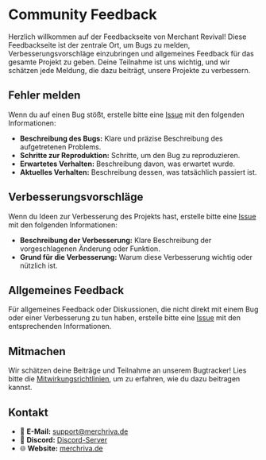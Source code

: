 # Community Feedback

Herzlich willkommen auf der Feedbackseite von Merchant Revival! Diese Feedbackseite ist der zentrale Ort, um Bugs zu melden, Verbesserungsvorschläge einzubringen und allgemeines Feedback für das gesamte Projekt zu geben. Deine Teilnahme ist uns wichtig, und wir schätzen jede Meldung, die dazu beiträgt, unsere Projekte zu verbessern.

## Fehler melden

Wenn du auf einen Bug stößt, erstelle bitte eine [Issue](https://github.com/Merchant-Revival/Community-Hub/issues) mit den folgenden Informationen:

- **Beschreibung des Bugs:** Klare und präzise Beschreibung des aufgetretenen Problems.
- **Schritte zur Reproduktion:** Schritte, um den Bug zu reproduzieren.
- **Erwartetes Verhalten:** Beschreibung davon, was erwartet wurde.
- **Aktuelles Verhalten:** Beschreibung dessen, was tatsächlich passiert ist.

## Verbesserungsvorschläge

Wenn du Ideen zur Verbesserung des Projekts hast, erstelle bitte eine [Issue](https://github.com/Merchant-Revival/Community-Hub/issues) mit den folgenden Informationen:

- **Beschreibung der Verbesserung:** Klare Beschreibung der vorgeschlagenen Änderung oder Funktion.
- **Grund für die Verbesserung:** Warum diese Verbesserung wichtig oder nützlich ist.

## Allgemeines Feedback

Für allgemeines Feedback oder Diskussionen, die nicht direkt mit einem Bug oder einer Verbesserung zu tun haben, erstelle bitte eine [Issue](https://github.com/Merchant-Revival/Community-Hub/issues) mit den entsprechenden Informationen.

## Mitmachen

Wir schätzen deine Beiträge und Teilnahme an unserem Bugtracker! Lies bitte die [Mitwirkungsrichtlinien](CONTRIBUTING.md), um zu erfahren, wie du dazu beitragen kannst.

## Kontakt

- 📧 **E-Mail:** [support@merchriva.de](mailto:support@merchriva.de)
- 💬 **Discord:** [Discord-Server](https://discord.merchriva.de)
- 🌐 **Website:** [merchriva.de](https://merchriva.de/)
